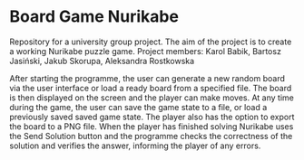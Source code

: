 # Board Game Nurikabe

Repository for a university group project. The aim of the project is to create a working Nurikabe puzzle game. Project members: Karol Babik, Bartosz Jasiński, Jakub Skorupa, Aleksandra Rostkowska

After starting the programme, the user can generate a new random board via the user interface or load a ready board from a specified file. The board is then displayed on the screen and the player can make moves. At any time during the game, the user can save the game state to a file, or load a previously saved saved game state. The player also has the option to export the board to a PNG file. When the player has finished solving Nurikabe uses the Send Solution button and the programme checks the correctness of the solution and verifies the answer, informing the player of any errors.
